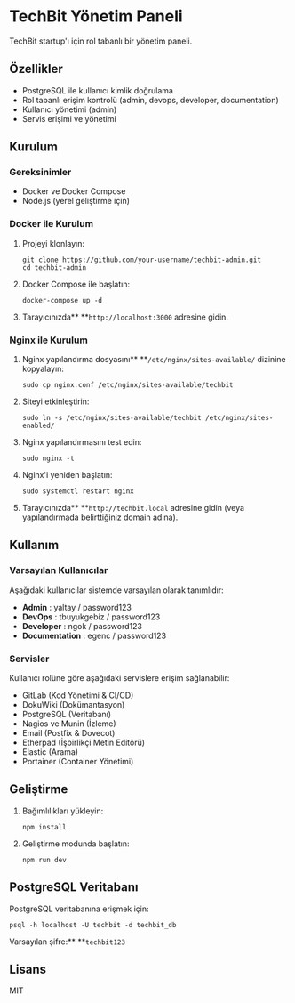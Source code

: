 # TechBit Yönetim Paneli

TechBit startup'ı için rol tabanlı bir yönetim paneli.

## Özellikler

* PostgreSQL ile kullanıcı kimlik doğrulama
* Rol tabanlı erişim kontrolü (admin, devops, developer, documentation)
* Kullanıcı yönetimi (admin)
* Servis erişimi ve yönetimi

## Kurulum

### Gereksinimler

* Docker ve Docker Compose
* Node.js (yerel geliştirme için)

### Docker ile Kurulum

1. Projeyi klonlayın:
   ```
   git clone https://github.com/your-username/techbit-admin.git
   cd techbit-admin
   ```
2. Docker Compose ile başlatın:
   ```
   docker-compose up -d
   ```
3. Tarayıcınızda** **`http://localhost:3000` adresine gidin.

### Nginx ile Kurulum

1. Nginx yapılandırma dosyasını** **`/etc/nginx/sites-available/` dizinine kopyalayın:
   ```
   sudo cp nginx.conf /etc/nginx/sites-available/techbit
   ```
2. Siteyi etkinleştirin:
   ```
   sudo ln -s /etc/nginx/sites-available/techbit /etc/nginx/sites-enabled/
   ```
3. Nginx yapılandırmasını test edin:
   ```
   sudo nginx -t
   ```
4. Nginx'i yeniden başlatın:
   ```
   sudo systemctl restart nginx
   ```
5. Tarayıcınızda** **`http://techbit.local` adresine gidin (veya yapılandırmada belirttiğiniz domain adına).

## Kullanım

### Varsayılan Kullanıcılar

Aşağıdaki kullanıcılar sistemde varsayılan olarak tanımlıdır:

* **Admin** : yaltay / password123
* **DevOps** : tbuyukgebiz / password123
* **Developer** : ngok / password123
* **Documentation** : egenc / password123

### Servisler

Kullanıcı rolüne göre aşağıdaki servislere erişim sağlanabilir:

* GitLab (Kod Yönetimi & CI/CD)
* DokuWiki (Dokümantasyon)
* PostgreSQL (Veritabanı)
* Nagios ve Munin (İzleme)
* Email (Postfix & Dovecot)
* Etherpad (İşbirlikçi Metin Editörü)
* Elastic (Arama)
* Portainer (Container Yönetimi)

## Geliştirme

1. Bağımlılıkları yükleyin:
   ```
   npm install
   ```
2. Geliştirme modunda başlatın:
   ```
   npm run dev
   ```

## PostgreSQL Veritabanı

PostgreSQL veritabanına erişmek için:

```
psql -h localhost -U techbit -d techbit_db
```

Varsayılan şifre:** **`techbit123`

## Lisans

MIT
